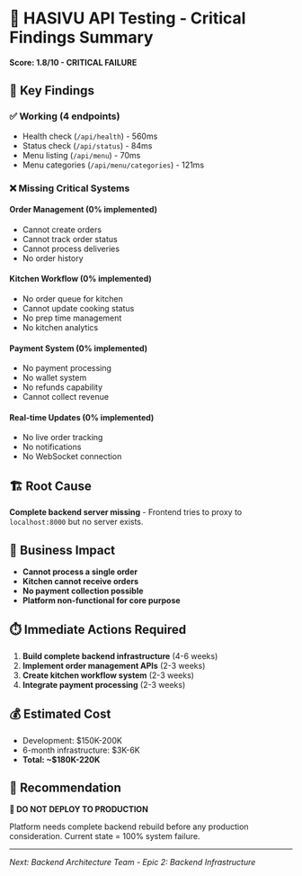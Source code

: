 # 🚨 HASIVU API Testing - Critical Findings Summary

**Score: 1.8/10 - CRITICAL FAILURE**

## 🎯 Key Findings

### ✅ Working (4 endpoints)

- Health check (`/api/health`) - 560ms
- Status check (`/api/status`) - 84ms
- Menu listing (`/api/menu`) - 70ms
- Menu categories (`/api/menu/categories`) - 121ms

### ❌ Missing Critical Systems

#### **Order Management (0% implemented)**

- Cannot create orders
- Cannot track order status
- Cannot process deliveries
- No order history

#### **Kitchen Workflow (0% implemented)**

- No order queue for kitchen
- Cannot update cooking status
- No prep time management
- No kitchen analytics

#### **Payment System (0% implemented)**

- No payment processing
- No wallet system
- No refunds capability
- Cannot collect revenue

#### **Real-time Updates (0% implemented)**

- No live order tracking
- No notifications
- No WebSocket connection

## 🏗️ Root Cause

**Complete backend server missing** - Frontend tries to proxy to `localhost:8000` but no server exists.

## 🚨 Business Impact

- **Cannot process a single order**
- **Kitchen cannot receive orders**
- **No payment collection possible**
- **Platform non-functional for core purpose**

## ⏱️ Immediate Actions Required

1. **Build complete backend infrastructure** (4-6 weeks)
2. **Implement order management APIs** (2-3 weeks)
3. **Create kitchen workflow system** (2-3 weeks)
4. **Integrate payment processing** (2-3 weeks)

## 💰 Estimated Cost

- Development: $150K-200K
- 6-month infrastructure: $3K-6K
- **Total: ~$180K-220K**

## 🎯 Recommendation

**🛑 DO NOT DEPLOY TO PRODUCTION**

Platform needs complete backend rebuild before any production consideration. Current state = 100% system failure.

---

_Next: Backend Architecture Team - Epic 2: Backend Infrastructure_

